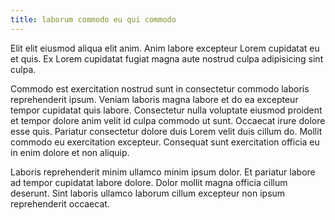 ```yaml
---
title: laborum commodo eu qui commodo
---
```


Elit elit eiusmod aliqua elit anim. Anim labore excepteur Lorem cupidatat eu et quis. Ex Lorem cupidatat fugiat magna aute nostrud culpa adipisicing sint culpa.

Commodo est exercitation nostrud sunt in consectetur commodo laboris reprehenderit ipsum. Veniam laboris magna labore et do ea excepteur tempor cupidatat quis labore. Consectetur nulla voluptate eiusmod proident et tempor dolore anim velit id culpa commodo ut sunt. Occaecat irure dolore esse quis. Pariatur consectetur dolore duis Lorem velit duis cillum do. Mollit commodo eu exercitation excepteur. Consequat sunt exercitation officia eu in enim dolore et non aliquip.

Laboris reprehenderit minim ullamco minim ipsum dolor. Et pariatur labore ad tempor cupidatat labore dolore. Dolor mollit magna officia cillum deserunt. Sint laboris ullamco laborum cillum excepteur non ipsum reprehenderit occaecat.